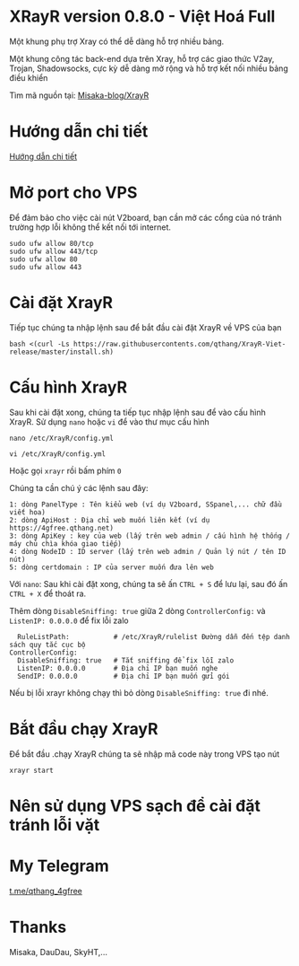 # XRayR version 0.8.0 - Việt Hoá Full
Một khung phụ trợ Xray có thể dễ dàng hỗ trợ nhiều bảng.

Một khung công tác back-end dựa trên Xray, hỗ trợ các giao thức V2ay, Trojan, Shadowsocks, cực kỳ dễ dàng mở rộng và hỗ trợ kết nối nhiều bảng điều khiển

Tìm mã nguồn tại: [Misaka-blog/XrayR](https://github.com/Misaka-blog/XrayR)

# Hướng dẫn chi tiết

[Hướng dẫn chi tiết](https://crackair.gitbook.io/xrayr-project/)

# Mở port cho VPS
Để đảm bảo cho việc cài nút V2board, bạn cần mở các cổng của nó tránh trường hợp lỗi không thể kết nối tới internet.

```
sudo ufw allow 80/tcp
sudo ufw allow 443/tcp
sudo ufw allow 80
sudo ufw allow 443
```

# Cài đặt XrayR
Tiếp tục chúng ta nhập lệnh sau để bắt đầu cài đặt XrayR về VPS của bạn

```
bash <(curl -Ls https://raw.githubusercontents.com/qthang/XrayR-Viet-release/master/install.sh)
```
# Cấu hình XrayR
Sau khi cài đặt xong, chúng ta tiếp tục nhập lệnh sau để vào cấu hình XrayR. Sử dụng `nano` hoặc `vi` để vào thư mục cấu hình

```
nano /etc/XrayR/config.yml
```
```
vi /etc/XrayR/config.yml
```
Hoặc gọi `xrayr` rồi bấm phím `0`

Chúng ta cần chú ý các lệnh sau đây:
```
1: dòng PanelType : Tên kiểu web (ví dụ V2board, SSpanel,... chữ đầu viết hoa)
2: dòng ApiHost : Địa chỉ web muốn liên kết (ví dụ https://4gfree.qthang.net)
3: dòng ApiKey : key của web (lấy trên web admin / cấu hình hệ thống / máy chủ chìa khóa giao tiếp)
4: dòng NodeID : ID server (lấy trên web admin / Quản lý nút / tên ID nút)
5: dòng certdomain : IP của server muốn đưa lên web
```
Với `nano`: Sau khi cài đặt xong, chúng ta sẽ ấn `CTRL + S` để lưu lại, sau đó ấn `CTRL + X` để thoát ra.


Thêm dòng `DisableSniffing: true` giữa 2 dòng `ControllerConfig:` và `ListenIP: 0.0.0.0` để fix lỗi zalo
```
  RuleListPath:           # /etc/XrayR/rulelist Đường dẫn đến tệp danh sách quy tắc cục bộ
ControllerConfig:
  DisableSniffing: true   # Tắt sniffing để fix lỗi zalo 
  ListenIP: 0.0.0.0       # Địa chỉ IP bạn muốn nghe
  SendIP: 0.0.0.0         # Địa chỉ IP bạn muốn gửi gói
```
Nếu bị lỗi xrayr không chạy thì bỏ dòng `DisableSniffing: true` đi nhé.

# Bắt đầu chạy XrayR
Để bắt đầu .chạy XrayR chúng ta sẽ nhập mã code này trong VPS tạo nút
```
xrayr start
```

# Nên sử dụng VPS sạch để cài đặt tránh lỗi vặt
# My Telegram
[t.me/qthang_4gfree](https://t.me/qthang_4gfree)

# Thanks
Misaka, DauDau, SkyHT,...
